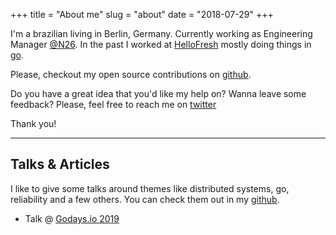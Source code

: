 +++
title = "About me"
slug = "about"
date = "2018-07-29"
+++

I'm a brazilian living in Berlin, Germany. Currently working as Engineering Manager [@N26](https://twitter.com/n26).
In the past I worked at [HelloFresh](https://twitter.com/hellofresh) mostly doing things in [go](https://golang.org/).

Please, checkout my open source contributions on [github](https://github.com/italolelis).

Do you have a great idea that you'd like my help on? Wanna leave some feedback? Please, feel free to reach me on [twitter](https://twitter.com/italolelis)

Thank you!

---

## Talks & Articles

I like to give some talks around themes like distributed systems, go, reliability and a few others. You can check them out in my [github](https://github.com/italolelis/talks).


* Talk @ [Godays.io 2019](https://www.facebook.com/godaysio/videos/336336483641765/)
